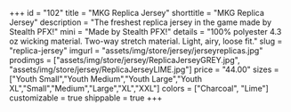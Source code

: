 +++
id = "102"
title = "MKG Replica Jersey"
shorttitle = "MKG Replica Jersey"
description = "The freshest replica jersey in the game made by Stealth PFX!"
mini = "Made by Stealth PFX!"
details = "100% polyester 4.3 oz wicking material. Two-way stretch material. Light, airy, loose fit."
slug = "replica-jersey"
imgurl = "assets/img/store/jersey/jerseyreplicas.jpg"
prodimgs = ["assets/img/store/jersey/ReplicaJerseyGREY.jpg", "assets/img/store/jersey/ReplicaJerseyLIME.jpg"]
price = "44.00"
sizes = ["Youth Small","Youth Medium","Youth Large","Youth XL","Small","Medium","Large","XL","XXL"]
colors = ["Charcoal", "Lime"]
customizable = true
shippable = true
+++
